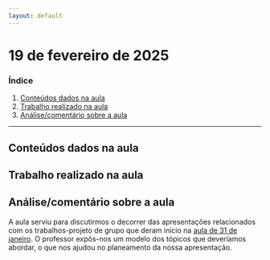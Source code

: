 ```yaml
---
layout: default
---
```


# 19 de fevereiro de 2025

<h3><b>Índice</b></h3>

1. [Conteúdos dados na aula](#conteúdos-dados-na-aula)
2. [Trabalho realizado na aula](#trabalho-realizado-na-aula)
3. [Análise/comentário sobre a aula](#análisecomentário-sobre-a-aula)

---

## Conteúdos dados na aula

## Trabalho realizado na aula

## Análise/comentário sobre a aula

A aula serviu para discutirmos o decorrer das apresentações relacionados com os trabalhos-projeto de grupo que deram início na [aula de 31 de janeiro](aula_janeiro_31.md).
O professor expôs-nos um modelo dos tópicos que deveríamos abordar, o que nos ajudou no planeamento da nossa apresentação.

